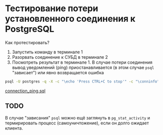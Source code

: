 # Тестирование потери установленного соединения к PostgreSQL

Как протестировать?

1. Запустить команду в терминале 1
1. Разорвать соединение к СУБД в терминале 2
1. Посмотреть результат в терминале 1. В случае потери соединения вывод уведомлений (ping) приостанавливается (в этом случае `psql` "зависает") или явно возвращается ошибка

```bash
psql -U postgres -q -X -c "\echo 'Press CTRL+C to stop'" -c "\conninfo" -f connection_ping.sql -c "call connection_ping(1000, 0.5)" -h <host> -p <port>
```
[connection_ping.sql](connection_ping.sql)

## TODO

В случае "зависания" `psql` можно ещё заглянуть в `pg_stat_activity` и термирировать процесс (самоуничтожение), если он долго ожидает клиента.
